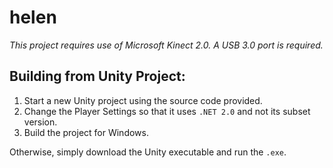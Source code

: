 # helen
_This project requires use of Microsoft Kinect 2.0. A USB 3.0 port is required._

## Building from Unity Project:
1. Start a new Unity project using the source code provided.
2. Change the Player Settings so that it uses `.NET 2.0` and not its subset version.
3. Build the project for Windows.

Otherwise, simply download the Unity executable and run the `.exe`.
